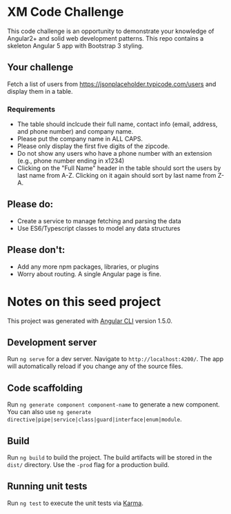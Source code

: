 # XM Code Challenge

This code challenge is an opportunity to demonstrate your knowledge of Angular2+ and solid web development patterns. This repo contains a skeleton Angular 5 app with Bootstrap 3 styling.

## Your challenge

Fetch a list of users from https://jsonplaceholder.typicode.com/users and display them in a table.

### Requirements
- The table should inclcude their full name, contact info (email, address, and phone number) and company name.
- Please put the company name in ALL CAPS.
- Please only display the first five digits of the zipcode.
- Do not show any users who have a phone number with an extension (e.g., phone number ending in x1234)
- Clicking on the "Full Name" header in the table should sort the users by last name from A-Z. Clicking on it again should sort by last name from Z-A.

## Please do:

- Create a service to manage fetching and parsing the data
- Use ES6/Typescript classes to model any data structures

## Please don't:

- Add any more npm packages, libraries, or plugins
- Worry about routing. A single Angular page is fine.

# Notes on this seed project

This project was generated with [Angular CLI](https://github.com/angular/angular-cli) version 1.5.0.

## Development server

Run `ng serve` for a dev server. Navigate to `http://localhost:4200/`. The app will automatically reload if you change any of the source files.

## Code scaffolding

Run `ng generate component component-name` to generate a new component. You can also use `ng generate directive|pipe|service|class|guard|interface|enum|module`.

## Build

Run `ng build` to build the project. The build artifacts will be stored in the `dist/` directory. Use the `-prod` flag for a production build.

## Running unit tests

Run `ng test` to execute the unit tests via [Karma](https://karma-runner.github.io).

